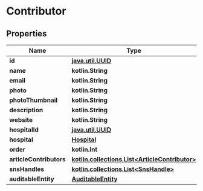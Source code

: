 
# Contributor

## Properties
Name | Type | Description | Notes
------------ | ------------- | ------------- | -------------
**id** | [**java.util.UUID**](java.util.UUID.md) |  |  [optional]
**name** | **kotlin.String** |  |  [optional]
**email** | **kotlin.String** |  |  [optional]
**photo** | **kotlin.String** |  |  [optional]
**photoThumbnail** | **kotlin.String** |  |  [optional]
**description** | **kotlin.String** |  |  [optional]
**website** | **kotlin.String** |  |  [optional]
**hospitalId** | [**java.util.UUID**](java.util.UUID.md) |  |  [optional]
**hospital** | [**Hospital**](Hospital.md) |  |  [optional]
**order** | **kotlin.Int** |  |  [optional]
**articleContributors** | [**kotlin.collections.List&lt;ArticleContributor&gt;**](ArticleContributor.md) |  |  [optional]
**snsHandles** | [**kotlin.collections.List&lt;SnsHandle&gt;**](SnsHandle.md) |  |  [optional]
**auditableEntity** | [**AuditableEntity**](AuditableEntity.md) |  |  [optional]



